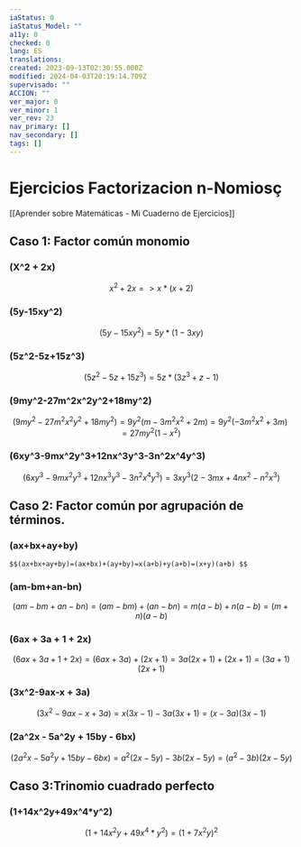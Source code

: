 ```yaml
---
iaStatus: 0
iaStatus_Model: ""
a11y: 0
checked: 0
lang: ES
translations: 
created: 2023-09-13T02:30:55.000Z
modified: 2024-04-03T20:19:14.709Z
supervisado: ""
ACCION: ""
ver_major: 0
ver_minor: 1
ver_rev: 23
nav_primary: []
nav_secondary: []
tags: []
---
```

# Ejercicios Factorizacion n-Nomiosç

[[Aprender sobre Matemáticas - Mi Cuaderno de Ejercicios]]

## **Caso 1: Factor común monomio**
### (X^2 + 2x) 

$$x^2+2x => x*(x+2) $$

### (5y-15xy^2)

$$(5y-15xy^2) = 5y*(1-3xy)$$

### (5z^2-5z+15z^3)

$$(5z^2-5z+15z^3)=5z*(3z^3+z-1)$$

### (9my^2-27m^2x^2y^2+18my^2) 

$$(9my^2-27m^2x^2y^2+18my^2)=9y^2(m-3m^2x^2+2m)=9y^2(-3m^2x^2+3m)=27my^2(1-x^2)$$
### (6xy^3-9mx^2y^3+12nx^3y^3-3n^2x^4y^3)

$$(6xy^3-9mx^2y^3+12nx^3y^3-3n^2x^4y^3)=3xy^3(2-3mx+4nx^2-n^2x^3)$$
## Caso 2: Factor común por agrupación de términos.

### (ax+bx+ay+by) 

	$$(ax+bx+ay+by)=(ax+bx)+(ay+by)=x(a+b)+y(a+b)=(x+y)(a+b) $$

### (am-bm+an-bn)

$$(am-bm+an-bn)=(am-bm)+(an-bn)=m(a-b)+n(a-b)=(m+n)(a-b)$$
### (6ax + 3a + 1 + 2x)

$$(6ax + 3a + 1 + 2x) = (6ax + 3a) + (2x + 1) = 3a(2x + 1) + (2x+1) = (3a + 1)(2x+1)$$
### (3x^2-9ax-x + 3a)

$$(3x^2-9ax-x + 3a)=x(3x-1)-3a(3x+1)=(x-3a)(3x-1)$$

### (2a^2x - 5a^2y + 15by - 6bx)

$$(2a^2x - 5a^2y + 15by - 6bx)=a^2(2x-5y)-3b(2x-5y)=(a^2-3b)(2x-5y)$$

## Caso 3:Trinomio cuadrado perfecto

### (1+14x^2y+49x^4*y^2)

$$(1+14x^2y+49x^4*y^2)=(1+7x^2y)^2$$

$$$$
